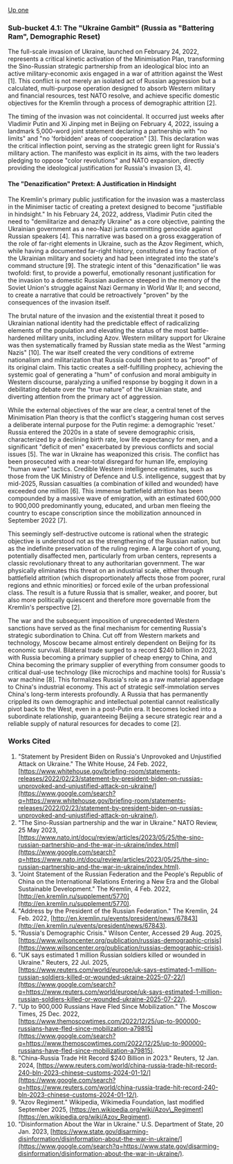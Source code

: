 [Up one](../)

### **Sub-bucket 4.1: The "Ukraine Gambit" (Russia as "Battering Ram", Demographic Reset)**

The full-scale invasion of Ukraine, launched on February 24, 2022, represents a critical kinetic activation of the Minimisation Plan, transforming the Sino-Russian strategic partnership from an ideological bloc into an active military-economic axis engaged in a war of attrition against the West \[1\]. This conflict is not merely an isolated act of Russian aggression but a calculated, multi-purpose operation designed to absorb Western military and financial resources, test NATO resolve, and achieve specific domestic objectives for the Kremlin through a process of demographic attrition \[2\].

The timing of the invasion was not coincidental. It occurred just weeks after Vladimir Putin and Xi Jinping met in Beijing on February 4, 2022, issuing a landmark 5,000-word joint statement declaring a partnership with "no limits" and "no 'forbidden' areas of cooperation" \[3\]. This declaration was the critical inflection point, serving as the strategic green light for Russia's military action. The manifesto was explicit in its aims, with the two leaders pledging to oppose "color revolutions" and NATO expansion, directly providing the ideological justification for Russia's invasion \[3, 4\].

#### **The "Denazification" Pretext: A Justification in Hindsight**

The Kremlin's primary public justification for the invasion was a masterclass in the Minimiser tactic of creating a pretext designed to become "justifiable in hindsight." In his February 24, 2022, address, Vladimir Putin cited the need to "demilitarize and denazify Ukraine" as a core objective, painting the Ukrainian government as a neo-Nazi junta committing genocide against Russian speakers \[4\]. This narrative was based on a gross exaggeration of the role of far-right elements in Ukraine, such as the Azov Regiment, which, while having a documented far-right history, constituted a tiny fraction of the Ukrainian military and society and had been integrated into the state's command structure \[9\]. The strategic intent of this "denazification" lie was twofold: first, to provide a powerful, emotionally resonant justification for the invasion to a domestic Russian audience steeped in the memory of the Soviet Union's struggle against Nazi Germany in World War II; and second, to create a narrative that could be retroactively "proven" by the consequences of the invasion itself.

The brutal nature of the invasion and the existential threat it posed to Ukrainian national identity had the predictable effect of radicalizing elements of the population and elevating the status of the most battle-hardened military units, including Azov. Western military support for Ukraine was then systematically framed by Russian state media as the West "arming Nazis" \[10\]. The war itself created the very conditions of extreme nationalism and militarization that Russia could then point to as "proof" of its original claim. This tactic creates a self-fulfilling prophecy, achieving the systemic goal of generating a "hum" of confusion and moral ambiguity in Western discourse, paralyzing a unified response by bogging it down in a debilitating debate over the "true nature" of the Ukrainian state, and diverting attention from the primary act of aggression.

While the external objectives of the war are clear, a central tenet of the Minimisation Plan theory is that the conflict's staggering human cost serves a deliberate internal purpose for the Putin regime: a demographic 'reset.' Russia entered the 2020s in a state of severe demographic crisis, characterized by a declining birth rate, low life expectancy for men, and a significant "deficit of men" exacerbated by previous conflicts and social issues \[5\]. The war in Ukraine has weaponized this crisis. The conflict has been prosecuted with a near-total disregard for human life, employing "human wave" tactics. Credible Western intelligence estimates, such as those from the UK Ministry of Defence and U.S. intelligence, suggest that by mid-2025, Russian casualties (a combination of killed and wounded) have exceeded one million \[6\]. This immense battlefield attrition has been compounded by a massive wave of emigration, with an estimated 600,000 to 900,000 predominantly young, educated, and urban men fleeing the country to escape conscription since the mobilization announced in September 2022 \[7\].

This seemingly self-destructive outcome is rational when the strategic objective is understood not as the strengthening of the Russian nation, but as the indefinite preservation of the ruling regime. A large cohort of young, potentially disaffected men, particularly from urban centers, represents a classic revolutionary threat to any authoritarian government. The war physically eliminates this threat on an industrial scale, either through battlefield attrition (which disproportionately affects those from poorer, rural regions and ethnic minorities) or forced exile of the urban professional class. The result is a future Russia that is smaller, weaker, and poorer, but also more politically quiescent and therefore more governable from the Kremlin's perspective \[2\].

The war and the subsequent imposition of unprecedented Western sanctions have served as the final mechanism for cementing Russia's strategic subordination to China. Cut off from Western markets and technology, Moscow became almost entirely dependent on Beijing for its economic survival. Bilateral trade surged to a record $240 billion in 2023, with Russia becoming a primary supplier of cheap energy to China, and China becoming the primary supplier of everything from consumer goods to critical dual-use technology (like microchips and machine tools) for Russia's war machine \[8\]. This formalizes Russia's role as a raw material appendage to China's industrial economy. This act of strategic self-immolation serves China's long-term interests profoundly. A Russia that has permanently crippled its own demographic and intellectual potential cannot realistically pivot back to the West, even in a post-Putin era. It becomes locked into a subordinate relationship, guaranteeing Beijing a secure strategic rear and a reliable supply of natural resources for decades to come \[2\].

### **Works Cited**

1. "Statement by President Biden on Russia's Unprovoked and Unjustified Attack on Ukraine." The White House, 24 Feb. 2022, [https://www.whitehouse.gov/briefing-room/statements-releases/2022/02/23/statement-by-president-biden-on-russias-unprovoked-and-unjustified-attack-on-ukraine/](https://www.google.com/search?q=https://www.whitehouse.gov/briefing-room/statements-releases/2022/02/23/statement-by-president-biden-on-russias-unprovoked-and-unjustified-attack-on-ukraine/).  
2. "The Sino-Russian partnership and the war in Ukraine." NATO Review, 25 May 2023, [https://www.nato.int/docu/review/articles/2023/05/25/the-sino-russian-partnership-and-the-war-in-ukraine/index.html](https://www.google.com/search?q=https://www.nato.int/docu/review/articles/2023/05/25/the-sino-russian-partnership-and-the-war-in-ukraine/index.html).  
3. "Joint Statement of the Russian Federation and the People's Republic of China on the International Relations Entering a New Era and the Global Sustainable Development." The Kremlin, 4 Feb. 2022, [http://en.kremlin.ru/supplement/5770](http://en.kremlin.ru/supplement/5770).  
4. "Address by the President of the Russian Federation." The Kremlin, 24 Feb. 2022, [http://en.kremlin.ru/events/president/news/67843](http://en.kremlin.ru/events/president/news/67843).  
5. "Russia's Demographic Crisis." Wilson Center, Accessed 29 Aug. 2025, [https://www.wilsoncenter.org/publication/russias-demographic-crisis](https://www.wilsoncenter.org/publication/russias-demographic-crisis).  
6. "UK says estimated 1 million Russian soldiers killed or wounded in Ukraine." Reuters, 22 Jul. 2025, [https://www.reuters.com/world/europe/uk-says-estimated-1-million-russian-soldiers-killed-or-wounded-ukraine-2025-07-22/](https://www.google.com/search?q=https://www.reuters.com/world/europe/uk-says-estimated-1-million-russian-soldiers-killed-or-wounded-ukraine-2025-07-22/).  
7. "Up to 900,000 Russians Have Fled Since Mobilization." The Moscow Times, 25 Dec. 2022, [https://www.themoscowtimes.com/2022/12/25/up-to-900000-russians-have-fled-since-mobilization-a79815](https://www.google.com/search?q=https://www.themoscowtimes.com/2022/12/25/up-to-900000-russians-have-fled-since-mobilization-a79815).  
8. "China-Russia Trade Hit Record $240 Billion in 2023." Reuters, 12 Jan. 2024, [https://www.reuters.com/world/china-russia-trade-hit-record-240-bln-2023-chinese-customs-2024-01-12/](https://www.google.com/search?q=https://www.reuters.com/world/china-russia-trade-hit-record-240-bln-2023-chinese-customs-2024-01-12/).  
9. "Azov Regiment." Wikipedia, Wikimedia Foundation, last modified September 2025, [https://en.wikipedia.org/wiki/Azov\_Regiment](https://en.wikipedia.org/wiki/Azov_Regiment).  
10. "Disinformation About the War in Ukraine." U.S. Department of State, 20 Jan. 2023, [https://www.state.gov/disarming-disinformation/disinformation-about-the-war-in-ukraine/](https://www.google.com/search?q=https://www.state.gov/disarming-disinformation/disinformation-about-the-war-in-ukraine/).
